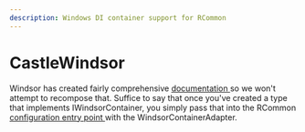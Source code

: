 ```yaml
---
description: Windows DI container support for RCommon
---
```


# CastleWindsor

Windsor has created fairly comprehensive [documentation ](https://github.com/castleproject/Windsor/blob/master/docs/README.md)so we won't attempt to recompose that. Suffice to say that once you've created a type that implements IWindsorContainer, you simply pass that into the RCommon [configuration entry point ](../../../../../v1/fundamentals/configuration.md)with the WindsorContainerAdapter.&#x20;
